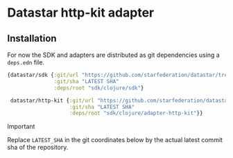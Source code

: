 # Datastar http-kit adapter

## Installation

For now the SDK and adapters are distributed as git dependencies using a `deps.edn` file.

```clojure
{datastar/sdk {:git/url "https://github.com/starfederation/datastar/tree/develop"
               :git/sha "LATEST SHA"
               :deps/root "sdk/clojure/sdk"}

 datastar/http-kit {:git/url "https://github.com/starfederation/datastar/tree/develop"
                    :git/sha "LATEST SHA"
                    :deps/root "sdk/clojure/adapter-http-kit"}}
```

> [!important]
> Replace `LATEST_SHA` in the git coordinates below by the actual latest commit sha of the repository.
